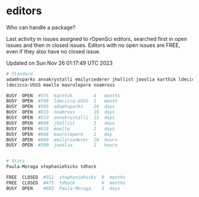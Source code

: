 # editors

Who can handle a package?

Last activity in issues assigned to rOpenSci editors, searched first in open
issues and then in closed issues. Editors with no open issues are FREE, even if
they also have no closed issue.


Updated on Sun Nov 26 01:17:49 UTC 2023

```bash
# Standard
adamhsparks annakrystalli emilyriederer jhollist jooolia karthik ldecicco
ldecicco-USGS maelle maurolepore noamross

BUSY  OPEN  #575  karthik        4   months
BUSY  OPEN  #598  ldecicco-USGS  1   month
BUSY  OPEN  #595  adamhsparks    24  days
BUSY  OPEN  #613  noamross       18  days
BUSY  OPEN  #553  annakrystalli  15  days
BUSY  OPEN  #609  jhollist       3   days
BUSY  OPEN  #618  maelle         2   days
BUSY  OPEN  #608  maurolepore    1   day
BUSY  OPEN  #600  emilyriederer  10  hours
BUSY  OPEN  #590  jooolia        2   hours


# Stats
Paula-Moraga stephaniehicks tdhock

FREE  CLOSED  #551  stephaniehicks  9  months
FREE  CLOSED  #475  tdhock          6  months
BUSY  OPEN    #603  Paula-Moraga    3  days
```
